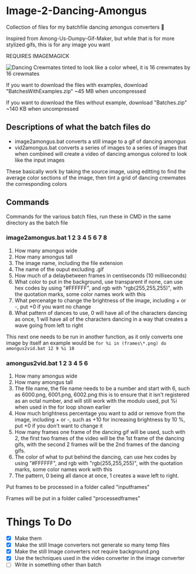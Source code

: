# Image-2-Dancing-Amongus
Collection of files for my batchfile dancing amongus converters 📮

Inspired from Among-Us-Dumpy-Gif-Maker, but while that is for more stylized gifs, this is for any image you want 

REQUIRES IMAGEMAGICK


![Dancing Crewmates tinted to look like a color wheel, it is 16 crewmates by 16 crewmates](https://imgur.com/dkGSSFv.gif)

If you want to download the files with examples, download "BatchesWithExamples.zip" ~45 MB when uncompressed

If you want to download the files without example, download "Batches.zip" ~140 KB when uncompressed

## Descriptions of what the batch files do

- image2amongus.bat converts a still image to a gif of dancing amongus
- vid2amongus.bat converts a series of images to a series of images that when combined will create a video of dancing amongus colored to look like the input images

These basically work by taking the source image, using editting to find the average color sections of the image, then tint a grid of dancing crewmates the corresponding colors

## Commands

Commands for the various batch files, run these in CMD in the same directory as the batch file 

### image2amongus.bat 1 2 3 4 5 6 7 8

1. How many amongus wide
2. How many amongus tall
3. The image name, including the file extension
4. The name of the ouput excluding .gif
5. How much of a delaybetween frames in centiseconds (10 milliseconds)
6. What color to put in the background, use transparent if none, can use hex codes by using "#FFFFFF", and rgb with "rgb(255,255,255)", with the quotation marks, some color names work with this
7. What percenatge to change the brightness of the image, including + or -, put +0 if you want no change
8. What pattern of dances to use, 0 will have all of the characters dancing as once, 1 will have all of the characters dancing in a way that creates a wave going from left to right



This next one needs to be run in another function, as it only converts one image by itself
an example would be
`
for %i in (frames\*.png) do amongus2vid.bat 12 9 %i 10
`

### amongus2vid.bat 1 2 3 4 5 6 

1. How many amongus wide
2. How many amongus tall
3. The file name, the file name needs to be a number and start with 6, such as 6000.png, 6001.png, 6002.png this is to ensure that it isn't registered as an octal number, and will still work with the modulo used, put %i when used in the for loop shown earlier
4. How much brightness percentage you want to add or remove from the image, including + or -, such as +10 for increasing brightness by 10 %, put +0 if you don't want to change it
5. How many frames one frame of the dancing gif will be used, such with 2, the first two frames of the video will be the 1st frame of the dancing gifs, with the second 2 frames will be the 2nd frames of the dancing gifs.
6. The color of what to put behind the dancing, can use hex codes by using "#FFFFFF", and rgb with "rgb(255,255,255)", with the quotation marks, some color names work with this 
7. The pattern, 0 being all dance at once, 1 creates a wave left to right.

Put frames to be processed in a folder called "inputframes"

Frames will be put in a folder called "processedframes"

# Things To Do 

- [x] Make them
- [x] Make the still Image converters not generate so many temp files
- [x] Make the still Image converters not require background.png
- [x] Use the techniques used in the video converter in the image converter
- [ ] Write in something other than batch
